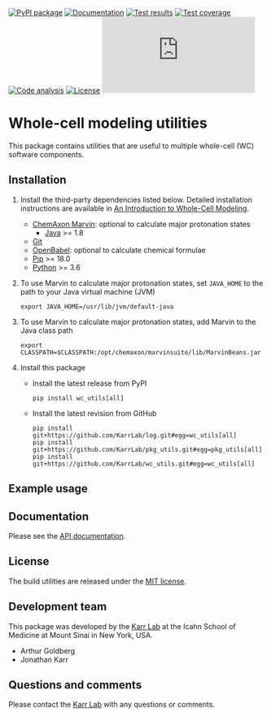[![PyPI package](https://img.shields.io/pypi/v/wc_utils.svg)](https://pypi.python.org/pypi/wc_utils)
[![Documentation](https://readthedocs.org/projects/wc-utils/badge/?version=latest)](http://docs.karrlab.org/wc_utils)
[![Test results](https://circleci.com/gh/KarrLab/wc_utils.svg?style=shield)](https://circleci.com/gh/KarrLab/wc_utils)
[![Test coverage](https://coveralls.io/repos/github/KarrLab/wc_utils/badge.svg)](https://coveralls.io/github/KarrLab/wc_utils)
[![Code analysis](https://api.codeclimate.com/v1/badges/8139298cdbc1e32dcde4/maintainability)](https://codeclimate.com/github/KarrLab/wc_utils)
[![License](https://img.shields.io/github/license/KarrLab/wc_utils.svg)](LICENSE)
![Analytics](https://ga-beacon.appspot.com/UA-86759801-1/wc_utils/README.md?pixel)

# Whole-cell modeling utilities

This package contains utilities that are useful to multiple whole-cell (WC) software components.

## Installation

1. Install the third-party dependencies listed below. Detailed installation instructions are available in [An Introduction to Whole-Cell Modeling](http://docs.karrlab.org/intro_to_wc_modeling/master/0.0.1/installation.html).
        
    * [ChemAxon Marvin](https://chemaxon.com/products/marvin): optional to calculate major protonation states
      * [Java](https://www.java.com) >= 1.8
    * [Git](https://git-scm.com/)
    * [OpenBabel](http://openbabel.org): optional to calculate chemical formulae
    * [Pip](https://pip.pypa.io) >= 18.0
    * [Python](https://www.python.org) >= 3.6

2. To use Marvin to calculate major protonation states, set ``JAVA_HOME`` to the path to your Java virtual machine (JVM)
   ```
   export JAVA_HOME=/usr/lib/jvm/default-java
   ```

3. To use Marvin to calculate major protonation states, add Marvin to the Java class path
   ```
   export CLASSPATH=$CLASSPATH:/opt/chemaxon/marvinsuite/lib/MarvinBeans.jar
   ```

4. Install this package 

    * Install the latest release from PyPI
      ```
      pip install wc_utils[all]
      ```

    * Install the latest revision from GitHub
      ```
      pip install git+https://github.com/KarrLab/log.git#egg=wc_utils[all]
      pip install git+https://github.com/KarrLab/pkg_utils.git#egg=pkg_utils[all]
      pip install git+https://github.com/KarrLab/wc_utils.git#egg=wc_utils[all]
      ```

## Example usage

## Documentation
Please see the [API documentation](http://docs.karrlab.org/wc_utils).

## License
The build utilities are released under the [MIT license](LICENSE).

## Development team
This package was developed by the [Karr Lab](http://www.karrlab.org) at the Icahn School of Medicine at Mount Sinai in New York, USA.

* Arthur Goldberg
* Jonathan Karr

## Questions and comments
Please contact the [Karr Lab](http://www.karrlab.org) with any questions or comments.

